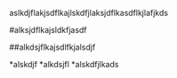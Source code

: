aslkdjflakjsdflkajlskdfjlaksjdflkasdflkjlafjkds

#alksjdflkajsldkfjasdf

##alkdsjflkajsdlfkjalsdjf

*alskdjf
*alkdsjfl
*alskdfjlkads
